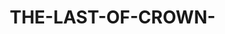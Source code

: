 # THE-LAST-OF-CROWN-
<!DOCTYPE html>
<html lang="el">
<head>
    <meta charset="UTF-8">
    <meta name="viewport" content="width=device-width, initial-scale=1.0">
    <title>THE LAST OF CROWN - Official Site</title>
    <style>
        * {
            margin: 0;
            padding: 0;
            box-sizing: border-box;
        }

        body {
            font-family: 'Arial', sans-serif;
            background: linear-gradient(135deg, #0a0a0a 0%, #1a1a2e 50%, #16213e 100%);
            color: #ffffff;
            line-height: 1.6;
            min-height: 100vh;
        }

        .container {
            max-width: 1200px;
            margin: 0 auto;
            padding: 0 20px;
        }

        /* Header */
        header {
            background: rgba(0, 0, 0, 0.9);
            backdrop-filter: blur(10px);
            position: fixed;
            top: 0;
            width: 100%;
            z-index: 1000;
            border-bottom: 2px solid #e74c3c;
        }

        nav {
            display: flex;
            justify-content: space-between;
            align-items: center;
            padding: 1rem 0;
        }

        .logo {
            font-size: 1.8rem;
            font-weight: bold;
            color: #e74c3c;
            text-shadow: 0 0 10px rgba(231, 76, 60, 0.5);
        }

        .nav-links {
            display: flex;
            list-style: none;
            gap: 2rem;
        }

        .nav-links a {
            color: #ffffff;
            text-decoration: none;
            transition: color 0.3s ease;
            cursor: pointer;
        }

        .nav-links a:hover {
            color: #e74c3c;
        }

        /* Main Content */
        main {
            margin-top: 80px;
            padding: 2rem 0;
        }

        .page {
            display: none;
            animation: fadeIn 0.5s ease-in;
        }

        .page.active {
            display: block;
        }

        @keyframes fadeIn {
            from { opacity: 0; transform: translateY(20px); }
            to { opacity: 1; transform: translateY(0); }
        }

        /* Hero Section */
        .hero {
            text-align: center;
            padding: 4rem 0;
            background: linear-gradient(rgba(0,0,0,0.7), rgba(0,0,0,0.7)), url('data:image/svg+xml,<svg xmlns="http://www.w3.org/2000/svg" viewBox="0 0 1200 400"><rect fill="%23000" width="1200" height="400"/><polygon fill="%23e74c3c" points="0,400 400,200 800,350 1200,100 1200,400"/><polygon fill="%23c0392b" points="0,400 300,250 600,380 900,150 1200,250 1200,400"/></svg>');
            background-size: cover;
            background-position: center;
            border-radius: 15px;
            margin: 2rem 0;
        }

        .hero h1 {
            font-size: 3.5rem;
            margin-bottom: 1rem;
            text-shadow: 2px 2px 4px rgba(0,0,0,0.8);
            color: #e74c3c;
        }

        .hero p {
            font-size: 1.2rem;
            margin-bottom: 2rem;
            opacity: 0.9;
        }

        /* Genre Tags */
        .genres {
            display: flex;
            justify-content: center;
            flex-wrap: wrap;
            gap: 1rem;
            margin: 2rem 0;
        }

        .genre-tag {
            background: linear-gradient(45deg, #e74c3c, #c0392b);
            padding: 0.5rem 1rem;
            border-radius: 25px;
            font-size: 0.9rem;
            font-weight: bold;
            text-transform: uppercase;
            box-shadow: 0 4px 15px rgba(231, 76, 60, 0.3);
        }

        /* Info Cards */
        .info-grid {
            display: grid;
            grid-template-columns: repeat(auto-fit, minmax(300px, 1fr));
            gap: 2rem;
            margin: 3rem 0;
        }

        .info-card {
            background: rgba(255, 255, 255, 0.1);
            backdrop-filter: blur(10px);
            border-radius: 15px;
            padding: 2rem;
            border: 1px solid rgba(231, 76, 60, 0.3);
            transition: transform 0.3s ease, box-shadow 0.3s ease;
        }

        .info-card:hover {
            transform: translateY(-5px);
            box-shadow: 0 10px 30px rgba(231, 76, 60, 0.2);
        }

        .info-card h3 {
            color: #e74c3c;
            margin-bottom: 1rem;
            font-size: 1.3rem;
        }

        /* Character Cards */
        .character-grid {
            display: grid;
            grid-template-columns: repeat(auto-fit, minmax(250px, 1fr));
            gap: 1.5rem;
            margin: 2rem 0;
        }

        .character-card {
            background: rgba(0, 0, 0, 0.6);
            border-radius: 10px;
            padding: 1.5rem;
            border: 2px solid #e74c3c;
            text-align: center;
            transition: all 0.3s ease;
        }

        .character-card:hover {
            transform: scale(1.05);
            box-shadow: 0 0 20px rgba(231, 76, 60, 0.5);
        }

        .character-name {
            color: #e74c3c;
            font-size: 1.2rem;
            font-weight: bold;
            margin-bottom: 0.5rem;
        }

        /* Tables */
        .school-table {
            width: 100%;
            border-collapse: collapse;
            margin: 2rem 0;
            background: rgba(0, 0, 0, 0.5);
            border-radius: 10px;
            overflow: hidden;
        }

        .school-table th, .school-table td {
            padding: 1rem;
            text-align: left;
            border-bottom: 1px solid rgba(231, 76, 60, 0.3);
        }

        .school-table th {
            background: #e74c3c;
            color: white;
            font-weight: bold;
        }

        .school-table tr:hover {
            background: rgba(231, 76, 60, 0.1);
        }

        /* Rank System */
        .rank-section {
            margin: 3rem 0;
        }

        .rank-list {
            background: rgba(0, 0, 0, 0.6);
            border-radius: 10px;
            padding: 2rem;
            margin: 1rem 0;
            border-left: 4px solid #e74c3c;
        }

        .rank-title {
            color: #e74c3c;
            font-size: 1.3rem;
            font-weight: bold;
            margin-bottom: 1rem;
        }

        .rank-item {
            padding: 0.5rem 0;
            border-bottom: 1px solid rgba(255, 255, 255, 0.1);
        }

        .rank-item:last-child {
            border-bottom: none;
        }

        /* Responsive */
        @media (max-width: 768px) {
            .hero h1 {
                font-size: 2.5rem;
            }
            
            .nav-links {
                flex-direction: column;
                gap: 1rem;
            }
            
            .info-grid {
                grid-template-columns: 1fr;
            }
        }

        /* Age Rating */
        .age-rating {
            background: #e74c3c;
            color: white;
            padding: 0.3rem 0.8rem;
            border-radius: 5px;
            font-weight: bold;
            display: inline-block;
            margin: 1rem 0;
        }

        .section-title {
            font-size: 2rem;
            color: #e74c3c;
            text-align: center;
            margin: 3rem 0 2rem 0;
            text-shadow: 0 0 10px rgba(231, 76, 60, 0.3);
        }
    </style>
</head>
<body>
    <header>
        <nav class="container">
            <div class="logo">TLOC</div>
            <ul class="nav-links">
                <li><a onclick="showPage('home')">Αρχική</a></li>
                <li><a onclick="showPage('locations')">Τοποθεσίες</a></li>
                <li><a onclick="showPage('schools')">Σχολεία</a></li>
                <li><a onclick="showPage('characters')">Χαρακτήρες</a></li>
                <li><a onclick="showPage('devils')">Devils Ranking</a></li>
            </ul>
        </nav>
    </header>

    <main class="container">
        <!-- HOME PAGE -->
        <div id="home" class="page active">
            <section class="hero">
                <h1>THE LAST OF CROWN</h1>
                <p>TLOC</p>
                <div class="age-rating">+17</div>
            </section>

            <div class="genres">
                <span class="genre-tag">ΒΙΑ</span>
                <span class="genre-tag">ΔΡΑΣΗ</span>
                <span class="genre-tag">ΜΥΣΤΗΡΙΟ</span>
                <span class="genre-tag">ΚΩΜΩΔΙΑ</span>
                <span class="genre-tag">ΠΕΡΙΠΕΤΕΙΑ</span>
            </div>

            <div class="info-grid">
                <div class="info-card">
                    <h3>Σχετικά με το Manga</h3>
                    <p><strong>Δημιουργός:</strong> DIA TASAKU</p>
                    <p><strong>Ημερομηνία Κυκλοφορίας:</strong> Δεκέμβριος 2024</p>
                    <p><strong>Κατάσταση:</strong> Vol 1 με 23 chapters (Complete)</p>
                    <p><strong>Ανάπτυξη:</strong> Η ιστορία σχεδιάστηκε από το 2019 αλλά σταματήσε λόγω αρρώστιας με COVID και άλλων προβλημάτων στη ζωή του δημιουργού.</p>
                </div>

                <div class="info-card">
                    <h3>Κόσμος της Ιστορίας</h3>
                    <p>Το THE LAST OF CROWN είναι ένας κόσμος γεμάτος διαβόλους, ψυχές, ενέργειες, κατάρες και πολιτικές συνωμοσίες.</p>
                    <p>Είναι η συνέχεια της ιστορίας των "Devils of Crown" και "School of Crown Universe".</p>
                    <p>Σύμφωνα με ανακοινώσεις του DIA FATNAMMI, το TLOC είναι το τέλος αυτού του σύμπαντος.</p>
                </div>

                <div class="info-card">
                    <h3>Τρέχον Arc</h3>
                    <p><strong>ARC ERA GOLD HOJA</strong></p>
                    <p><strong>Season 1</strong></p>
                    <p><strong>Episodes:</strong> 9</p>
                    <p><strong>Manga:</strong> Κεφάλαια 1-23 (Complete)</p>
                </div>
            </div>

            <h2 class="section-title">Κύριοι Χαρακτήρες</h2>
            <div class="character-grid">
                <div class="character-card">
                    <div class="character-name">AKOS TASAKU</div>
                    <p>Ο κύριος χαρακτήρας (MC). Ένας χαρακτήρας που κανένας δεν μπορεί να μαντέψει τι θα κάνει. Δυνατός αλλά κρύβει τον πόνο του. Διαθέτει την ικανότητα "CREATOR OF PLAN" που του επιτρέπει να σχεδιάζει σενάρια στο μυαλό του σε κλάσματα δευτερολέπτου.</p>
                </div>

                <div class="character-card">
                    <div class="character-name">TOMA TAKAHASHI</div>
                    <p>Μαθητής του AKOS TASAKU στο Private High School for Education HOJA Grade Bronze. Διαθέτει σπάνιο αίμα HWIPS (1 στα 100 εκατομμύρια). Δίνει τα πάντα για να μην καταστρέψει την εμπιστοσύνη του AKOS TASAKU.</p>
                </div>

                <div class="character-card">
                    <div class="character-name">Kuroza Shizai</div>
                    <p>Ένας από τους κύριους χαρακτήρες της ιστορίας.</p>
                </div>

                <div class="character-card">
                    <div class="character-name">SOKA TUYAMA</div>
                    <p>Βασικός χαρακτήρας στην ιστορία του THE LAST OF CROWN.</p>
                </div>

                <div class="character-card">
                    <div class="character-name">INORI HUGARAGO</div>
                    <p>Μέλος της κύριας ομάδας χαρακτήρων.</p>
                </div>
            </div>
        </div>

        <!-- LOCATIONS PAGE -->
        <div id="locations" class="page">
            <h1 class="section-title">Τοποθεσίες - Japan City</h1>
            
            <div class="info-grid">
                <div class="info-card">
                    <h3>Βουνά & Φυσικές Περιοχές</h3>
                    <ul>
                        <li>MOUNTAIN</li>
                        <li>SINISH MOUNTAIN</li>
                        <li>FOREST TASAKU-SINISH</li>
                    </ul>
                </div>

                <div class="info-card">
                    <h3>Χωριά</h3>
                    <ul>
                        <li>Village SINISH</li>
                        <li>VILLAGE SINISH</li>
                    </ul>
                </div>

                <div class="info-card">
                    <h3>Πόλεις</h3>
                    <ul>
                        <li>TOKYO</li>
                        <li>KOJANA</li>
                        <li>NAZAKOSAFA</li>
                        <li>OSOKA</li>
                        <li>SAKURISHI</li>
                        <li>Nagoya</li>
                        <li>Shibuya</li>
                        <li>TAKAYAMA</li>
                    </ul>
                </div>

                <div class="info-card">
                    <h3>Στρατιωτικές Εγκαταστάσεις</h3>
                    <ul>
                        <li>HQ Himeji</li>
                    </ul>
                </div>
            </div>
        </div>

        <!-- SCHOOLS PAGE -->
        <div id="schools" class="page">
            <h1 class="section-title">Private High School for Education HOJA</h1>
            
            <div class="info-card">
                <h3>Σχολεία και Ηγέτες</h3>
                <ul>
                    <li><strong>SCHOOL SINISH VILLAGE</strong> - Leader: ZOYA</li>
                    <li><strong>SCHOOL TOKYO</strong> - Leader: ZUKISA</li>
                    <li><strong>SCHOOL NAZAKOSAFA</strong> - Leader: AKURA</li>
                    <li><strong>SCHOOL KOJANA</strong> - Leader: Cajo</li>
                    <li><strong>SCHOOL ALPHA SINISH</strong> - Leader: Zen Kurosu</li>
                    <li><strong>SCHOOL YOKOHAMA</strong> - Leader: Kuramoto</li>
                </ul>
            </div>

            <h2 class="section-title">Πίνακες Βαθμολογίας Σχολείων</h2>

            <h3 style="color: #e74c3c; margin: 2rem 0 1rem 0;">School Alpha Sinish - Leader: Zen Kurosu</h3>
            <table class="school-table">
                <thead>
                    <tr>
                        <th>Grade</th>
                        <th>Students / Wizards</th>
                    </tr>
                </thead>
                <tbody>
                    <tr>
                        <td>Conquerors</td>
                        <td>Akos Tasaku, Oliver, YU, Lulu, Zen Kurosu</td>
                    </tr>
                    <tr>
                        <td>WIZARD</td>
                        <td>Akos Tasaku</td>
                    </tr>
                    <tr>
                        <td>Master</td>
                        <td>Tokugawa</td>
                    </tr>
                    <tr>
                        <td>Platinum</td>
                        <td>Skoa Toronof, Tumata</td>
                    </tr>
                    <tr>
                        <td>Silver</td>
                        <td>Soka-Tuyama, Inori Hugarago, Takara Togo, Toma Takahashi</td>
                    </tr>
                </tbody>
            </table>

            <h3 style="color: #e74c3c; margin: 2rem 0 1rem 0;">School Yokohama - Leader: Kuramoto</h3>
            <table class="school-table">
                <thead>
                    <tr>
                        <th>Grade</th>
                        <th>Students / Wizards</th>
                    </tr>
                </thead>
                <tbody>
                    <tr>
                        <td>Conquerors</td>
                        <td>Jin, Takeshi Sun, Kuramoto</td>
                    </tr>
                    <tr>
                        <td>WIZARD</td>
                        <td>Kuramoto</td>
                    </tr>
                    <tr>
                        <td>Master</td>
                        <td>Takumi, Mario, Oliver, Ronika, Enjia</td>
                    </tr>
                    <tr>
                        <td>Platinum</td>
                        <td>Tioja</td>
                    </tr>
                    <tr>
                        <td>Silver</td>
                        <td>Xenio Tuyama, Rokkono, Melane, Tomo Shino</td>
                    </tr>
                </tbody>
            </table>
        </div>

        <!-- CHARACTERS PAGE -->
        <div id="characters" class="page">
            <h1 class="section-title">Όλοι οι Χαρακτήρες</h1>

            <h2 style="color: #e74c3c; margin: 2rem 0 1rem 0;">Middle School</h2>
            <div class="character-grid">
                <div class="character-card">
                    <div class="character-name">TOMA</div>
                </div>
                <div class="character-card">
                    <div class="character-name">ALEXA</div>
                    <p>Teacher</p>
                </div>
            </div>

            <h2 style="color: #e74c3c; margin: 2rem 0 1rem 0;">Πολίτες</h2>
            <div class="character-grid">
                <div class="character-card">
                    <div class="character-name">MOM-TOMA</div>
                </div>
                <div class="character-card">
                    <div class="character-name">DAD-TOMA</div>
                </div>
                <div class="character-card">
                    <div class="character-name">ITOU</div>
                    <p>Police Officer</p>
                </div>
            </div>

            <h2 style="color: #e74c3c; margin: 2rem 0 1rem 0;">Devils Hunter Ranks</h2>
            <div class="rank-section">
                <div class="rank-list">
                    <div class="rank-title">Rank 1</div>
                    <div class="rank-item">Natsuki-H, Goro, Fumiko, Eraneso Vazuan, Mario, Mateo</div>
                </div>
                <div class="rank-list">
                    <div class="rank-title">Rank 2</div>
                    <div class="rank-item">Lev, Enmei, Akimitsu</div>
                </div>
                <div class="rank-list">
                    <div class="rank-title">Rank 3</div>
                    <div class="rank-item">Rin, Rei</div>
                </div>
            </div>
        </div>

        <!-- DEVILS PAGE -->
        <div id="devils" class="page">
            <h1 class="section-title">Devils Ranking System</h1>

            <div class="rank-section">
                <div class="rank-list">
                    <div class="rank-title">RANK CONQUERORS</div>
                    <div class="rank-item">DEVILS SEA DH</div>
                    <div class="rank-item">DEVILS END/SAKOURA DH</div>
                    <div class="rank-item">MINORI DH</div>
                    <div class="rank-item">DEVILS Tenshi OR Angel DH</div>
                    <div class="rank-item">DEVILS Savage D</div>
                    <div class="rank-item">DEVILS WARRIOS-ETAFJIO D</div>
                    <div class="rank-item">DEVILS WARRIOS-Sanojoro DH</div>
                    <div class="rank-item">DEVILS KING DH</div>
                    <div class="rank-item">AMAYA NAKUMRA DH</div>
                </div>

                <div class="rank-list">
                    <div class="rank-title">RANK 1</div>
                    <div class="rank-item">DEVILS CHAOS DH - MAKITA</div>
                    <div class="rank-item">DEVILS DEATH DH - ROE</div>
                    <div class="rank-item">DEVILS EXISTENCE H - HIKARU SHINO</div>
                    <div class="rank-item">DEVILS SOUND D</div>
                    <div class="rank-item">DEVILS CURSE D</div>
                    <div class="rank-item">DEVILS GHOST+DEVILS AXE HD - Natsuki</div>
                    <div class="rank-item">DEVILS AXE+DEVILS GHOST HD - Natsuki</div>
                    <div class="rank-item">DEVIL'S PAST D</div>
                </div>

                <div class="rank-list">
                    <div class="rank-title">RANK 2</div>
                    <div class="rank-item">DEVILS Rokuro H - ROKURO</div>
                    <div class="rank-item">DEVILS BEAUTY DH - Emica</div>
                    <div class="rank-item">DEVILS Scorpio H - jane AYAMA</div>
                </div>

                <div class="rank-list">
                    <div class="rank-title">RANK 3</div>
                    <div class="rank-item">DEVILS MONSTER D</div>
                    <div class="rank-item">DEVILS HELP H - AKOS TASAKU</div>
                    <div class="rank-item">DEVILS ALIVE DH</div>
                    <div class="rank-item">DEVILS ZOMBIE HEAD HUMAN OR ANIMAL D</div>
                </div>

                <div class="rank-list">
                    <div class="rank-title">RANK 4</div>
                    <div class="rank-item">DEVILS ANIMAL H - Fuyuto jasoka</div>
                    <div class="rank-item">DEVILS FUTURE H - Banri Touki</div>
                </div>

                <div class="rank-list">
                    <div class="rank-title">RANK 5</div>
                    <div class="rank-item">DEVILS FLOWER D</div>
                </div>
            </div>

            <h2 style="color: #e74c3c; margin: 3rem 0 2rem 0;">GASHURO Rankings</h2>

            <div class="rank-section">
                <div class="rank-list">
                    <div class="rank-title">RANK CONQUERORS</div>
                    <div class="rank-item">GASHURO SEA BEAST</div>
                    <div class="rank-item">KAJO</div>
                </div>

                <div class="rank-list">
                    <div class="rank-title">RANK 1</div>
                    <div class="rank-item">tanaka</div>
                    <div class="rank-item">GASHURO THREE SOULS</div>
                </div>

                <div class="rank-list">
                    <div class="rank-title">RANK 2</div>
                    <div class="rank-item">MAYOZA MOUSE</div>
                </div>

                <div class="rank-list">
                    <div class="rank-title">RANK 4</div>
                    <div class="rank-item">GASHURO WOLF</div>
                </div>

                <div class="rank-list">
                    <div class="rank-title">RANK 5</div>
                    <div class="rank-item">GASHURO SPIDER</div>
                    <div class="rank-item">GASHURO HUMAN</div>
                </div>
            </div>

            <div class="info-card" style="margin-top: 2rem;">
                <h3>Σημειώσεις για τους Devils</h3>
                <p><strong>H:</strong> Devils που έχουν ανθρώπινο σώμα</p>
                <p><strong>DH:</strong> Devils με σώμα διαβόλου σε ανθρώπινη μορφή</p>
                <p><strong>D:</strong> Καθαροί Devils</p>
            </div>
        </div>
    </main>

    <script>
        function showPage(pageId) {
            // Hide all pages
            const pages = document.querySelectorAll('.page');
            pages.forEach(page => {
                page.classList.remove('active');
            });
            
            // Show selected page
            document.getElementById(pageId).classList.add('active');
            
            // Scroll to top
            window.scrollTo(0, 0);
        }

        // Add some interactive effects
        document.addEventListener('DOMContentLoaded', function() {
            // Add hover effects to cards
            const cards = document.querySelectorAll('.info-card, .character-card');
            
            cards.forEach(card => {
                card.addEventListener('mouseenter', function() {
                    this.style.transform = 'translateY(-5px)';
                });
                
                card.addEventListener('mouseleave', function() {
                    this.style.transform = 'translateY(0)';
                });
            });

            // Add smooth scrolling
            document.querySelectorAll('a[href^="#"]').forEach(anchor => {
                anchor.addEventListener('click', function (e) {
                    e.preventDefault();
                    const target = document.querySelector(this.getAttribute('href'));
                    if (target) {
                        target.scrollIntoView({
                            behavior: 'smooth',
                            block: 'start'
                        });
                    }
                });
            });
        });

        // Easter egg - konami code
        let konamiCode = [38, 38, 40, 40, 37, 39, 37, 39, 66, 65];
        let konamiIndex = 0;

        document.addEventListener('keydown', function(e) {
            if (e.keyCode === konamiCode[konamiIndex]) {
                konamiIndex++;
                if (konamiIndex === konamiCode.length) {
                    document.body.style.background = 'linear-gradient(45deg, #ff6b6b, #4ecdc4, #45b7d1, #f7b731, #5f27cd)';
                    document.body.style.animation = 'rainbow 2s infinite';
                    setTimeout(() => {
                        location.reload();
                    }, 3000);
                    konamiIndex = 0;
                }
            } else {
                konamiIndex = 0;
            }
        });

        // Add CSS animation for rainbow effect
        const style = document.createElement('style');
        style.textContent = `
            @keyframes rainbow {
                0% { filter: hue-rotate(0deg); }
                100% { filter: hue-rotate(360deg); }
            }
        `;
        document.head.appendChild(style);
    </script>
</body>
</html>
                
